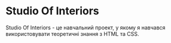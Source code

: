 # Studio Of Interiors

Studio Of Interiors - це  навчальний проект, у якому я навчався використовувати теоретичні знання з HTML та CSS.
